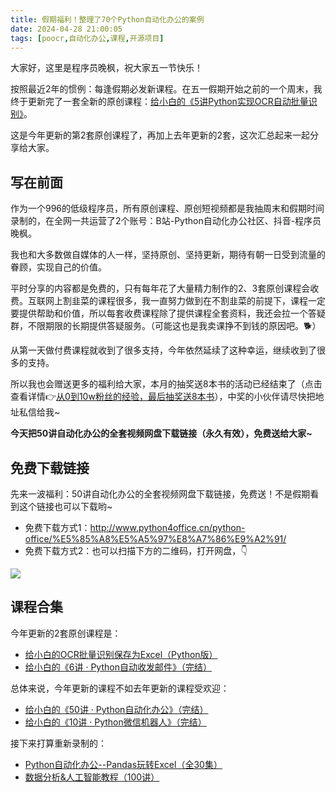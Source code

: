```yaml
---
title: 假期福利！整理了70个Python自动化办公的案例
date: 2024-04-28 21:00:05
tags: [poocr,自动化办公,课程,开源项目]
---
```


大家好，这里是程序员晚枫，祝大家五一节快乐！

按照最近2年的惯例：每逢假期必发新课程。在五一假期开始之前的一个周末，我终于更新完了一套全新的原创课程：[给小白的《5讲Python实现OCR自动批量识别》](https://www.python-office.com/course-002/5-poocr/5-poocr.html)。


这是今年更新的第2套原创课程了，再加上去年更新的2套，这次汇总起来一起分享给大家。

## 写在前面


作为一个996的低级程序员，所有原创课程、原创短视频都是我抽周末和假期时间录制的，在全网一共运营了2个账号：B站-Python自动化办公社区、抖音-程序员晚枫。

我也和大多数做自媒体的人一样，坚持原创、坚持更新，期待有朝一日受到流量的眷顾，实现自己的价值。

平时分享的内容都是免费的，只有每年花了大量精力制作的2、3套原创课程会收费。互联网上割韭菜的课程很多，我一直努力做到在不割韭菜的前提下，课程一定要提供帮助和价值，所以每套收费课程除了提供课程全套资料，我还会拉一个答疑群，不限期限的长期提供答疑服务。（可能这也是我卖课挣不到钱的原因吧。🐕）

从第一天做付费课程就收到了很多支持，今年依然延续了这种幸运，继续收到了很多的支持。

所以我也会赠送更多的福利给大家，本月的抽奖送8本书的活动已经结束了（点击查看详情👉[从0到10w粉丝的经验，最后抽奖送8本书](https://mp.weixin.qq.com/s/qGnS2zenTtmMN1N71U8KVg)），中奖的小伙伴请尽快把地址私信给我~

**今天把50讲自动化办公的全套视频网盘下载链接（永久有效），免费送给大家~**


## 免费下载链接

先来一波福利：50讲自动化办公的全套视频网盘下载链接，免费送！不是假期看到这个链接也可以下载哟~

- 免费下载方式1：http://www.python4office.cn/python-office/%E5%85%A8%E5%A5%97%E8%A7%86%E9%A2%91/
- 免费下载方式2：也可以扫描下方的二维码，打开网盘，👇
 
![](https://article-1300615378.cos.ap-nanjing.myqcloud.com/poocr%2F%E5%AE%8C%E7%BB%93%E5%90%8E%E7%9A%84%E6%80%BB%E7%BB%93%2F%E5%9C%B0%E6%91%8A%E6%91%86%E6%91%8A%E6%95%99%E5%AD%A6%E5%85%8D%E8%B4%B9%E9%A2%86%E4%B9%A6%E6%89%8B%E6%9C%BA%E6%B5%B7%E6%8A%A5.jpg)

## 课程合集

今年更新的2套原创课程是：

- [给小白的OCR批量识别保存为Excel（Python版）](https://mp.weixin.qq.com/s/xEX6tFUxPMZKdJIq5P7UOA)
- [给小白的《6讲 · Python自动收发邮件》（完结）](https://www.python-office.com/course-002/poemail/poemail.html)

总体来说，今年更新的课程不如去年更新的课程受欢迎：

- [给小白的《50讲 · Python自动化办公》（完结） ](https://www.python-office.com/course/50-python-office.html)
- [给小白的《10讲 · Python微信机器人》（完结）](https://www.python-office.com/course-002/10-PyOfficeRobot/10-PyOfficeRobot.html)


接下来打算重新录制的：

- [Python自动化办公--Pandas玩转Excel（全30集）](https://mp.weixin.qq.com/s/5VyrpWLUMXyQNGDI_Pe20g)
- [数据分析&人工智能教程（100讲）](https://mp.weixin.qq.com/s/BSiMijc2OzGNkGD28-h92A)




